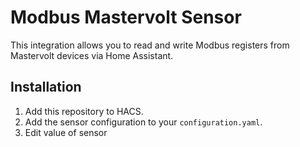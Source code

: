 # Modbus Mastervolt Sensor
This integration allows you to read and write Modbus registers from Mastervolt devices via Home Assistant.

## Installation
1. Add this repository to HACS.
2. Add the sensor configuration to your `configuration.yaml`.
3. Edit value of sensor